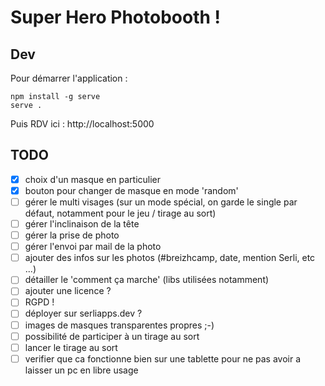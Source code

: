 # Super Hero Photobooth !

## Dev

Pour démarrer l'application : 

```
npm install -g serve
serve .
```

Puis RDV ici : http://localhost:5000

## TODO

- [x] choix d'un masque en particulier
- [x] bouton pour changer de masque en mode 'random'
- [ ] gérer le multi visages (sur un mode spécial, on garde le single par défaut, notamment pour le jeu / tirage au sort)
- [ ] gérer l'inclinaison de la tête
- [ ] gérer la prise de photo
- [ ] gérer l'envoi par mail de la photo
- [ ] ajouter des infos sur les photos (#breizhcamp, date, mention Serli, etc ...)
- [ ] détailler le 'comment ça marche' (libs utilisées notamment)
- [ ] ajouter une licence ?
- [ ] RGPD !
- [ ] déployer sur serliapps.dev ?
- [ ] images de masques transparentes propres ;-)
- [ ] possibilité de participer à un tirage au sort
- [ ] lancer le tirage au sort
- [ ] verifier que ca fonctionne bien sur une tablette pour ne pas avoir a laisser un pc en libre usage
